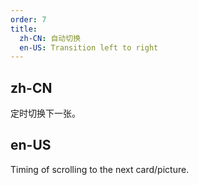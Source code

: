 ```yaml
---
order: 7
title:
  zh-CN: 自动切换
  en-US: Transition left to right
---
```


## zh-CN

定时切换下一张。

## en-US

Timing of scrolling to the next card/picture.
